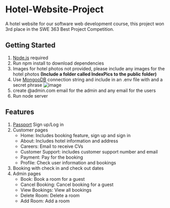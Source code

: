 # Hotel-Website-Project
A hotel website for our software web development course, this project won 3rd place in the SWE 363 Best Project Competition. 

## Getting Started
1. [Node.js](https://nodejs.org/en) required
2. Run npm install to download dependencies
3. Images for hotel photos not provided, please include any images for the hotel photos **(Include a folder called IndexPics to the public folder)**
4. Use [MongooDB](https://www.mongodb.com/) connection string and include in an .env file with and a secret phrase
   ![image](https://github.com/user-attachments/assets/3973e792-0fc2-4331-8012-7fcd29dc7f70)
6. create @admin.com email for the admin and any email for the users
7. Run node server



## Features
1. [Passport](https://www.passportjs.org/) Sign up/Log in
2. Customer pages
   - Home: Includes booking feature, sign up and sign in
   - About: Includes hotel information and address
   - Careers: Email to receive CVs
   - Customer Support: includes customer support number and email
   - Payment: Pay for the booking
   - Profile: Check user information and bookings
4. Booking with check in and check out dates
5. Admin pages
   - Book: Book a room for a guest
   - Cancel Booking: Cancel booking for a guest
   - View Bookings: View all bookings
   - Delete Room: Delete a room
   - Add Room: Add a room


